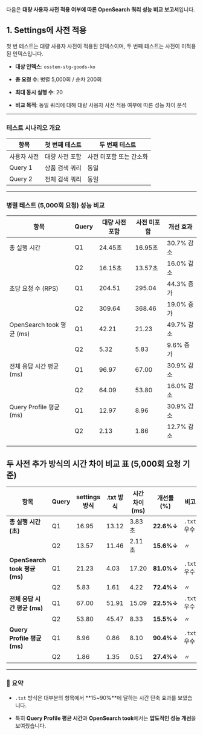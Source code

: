 다음은 **대량 사용자 사전 적용 여부에 따른 OpenSearch 쿼리 성능 비교 보고서**입니다. 

## 1. Settings에 사전 적용

첫 번 테스트는 대량 사용자 사전이 적용된 인덱스이며,
두 번째 테스트는 사전이 미적용된 인덱스입니다.

- **대상 인덱스**: `osstem-stg-goods-ko`
    
- **총 요청 수**: 병렬 5,000회 / 순차 200회
    
- **최대 동시 실행 수**: 20
    
- **비교 목적**: 동일 쿼리에 대해 대량 사용자 사전 적용 여부에 따른 성능 차이 분석
    

---

### 테스트 시나리오 개요

| 항목      | 첫 번째 테스트 | 두 번째 테스트      |
| ------- | -------- | ------------- |
| 사용자 사전  | 대량 사전 포함 | 사전 미포함 또는 간소화 |
| Query 1 | 상품 검색 쿼리 | 동일            |
| Query 2 | 전체 검색 쿼리 | 동일            |

---

### 병렬 테스트 (5,000회 요청) 성능 비교

| 항목                      | Query | 대량 사전 포함 | 사전 미포함 | 개선 효과    |
| ----------------------- | ----- | -------- | ------ | -------- |
| 총 실행 시간                 | Q1    | 24.45초   | 16.95초 | 30.7% 감소 |
|                         | Q2    | 16.15초   | 13.57초 | 16.0% 감소 |
| 초당 요청 수 (RPS)           | Q1    | 204.51   | 295.04 | 44.3% 증가 |
|                         | Q2    | 309.64   | 368.46 | 19.0% 증가 |
| OpenSearch took 평균 (ms) | Q1    | 42.21    | 21.23  | 49.7% 감소 |
|                         | Q2    | 5.32     | 5.83   | 9.6% 증가  |
| 전체 응답 시간 평균 (ms)        | Q1    | 96.97    | 67.00  | 30.9% 감소 |
|                         | Q2    | 64.09    | 53.80  | 16.0% 감소 |
| Query Profile 평균 (ms)   | Q1    | 12.97    | 8.96   | 30.9% 감소 |
|                         | Q2    | 2.13     | 1.86   | 12.7% 감소 |
|                         |       |          |        |          |
|                         |       |          |        |          |

## 두 사전 추가 방식의 시간 차이 비교 표 (5,000회 요청 기준)

| 항목                          | Query | settings 방식 | .txt 방식 | 시간 차이 (ms) | 개선률 (%)    | 비고        |
| --------------------------- | ----- | ----------- | ------- | ---------- | ---------- | --------- |
| **총 실행 시간 (초)**             | Q1    | 16.95       | 13.12   | 3.83초      | **22.6%↓** | `.txt` 우수 |
|                             | Q2    | 13.57       | 11.46   | 2.11초      | **15.6%↓** | 〃         |
| **OpenSearch took 평균 (ms)** | Q1    | 21.23       | 4.03    | 17.20      | **81.0%↓** | `.txt` 우수 |
|                             | Q2    | 5.83        | 1.61    | 4.22       | **72.4%↓** | 〃         |
| **전체 응답 시간 평균 (ms)**        | Q1    | 67.00       | 51.91   | 15.09      | **22.5%↓** | `.txt` 우수 |
|                             | Q2    | 53.80       | 45.47   | 8.33       | **15.5%↓** | 〃         |
| **Query Profile 평균 (ms)**   | Q1    | 8.96        | 0.86    | 8.10       | **90.4%↓** | `.txt` 우수 |
|                             | Q2    | 1.86        | 1.35    | 0.51       | **27.4%↓** | 〃         |

---

### 🧩 요약

- `.txt` 방식은 대부분의 항목에서 **15~90%**에 달하는 시간 단축 효과를 보였습니다.
    
- 특히 **Query Profile 평균 시간**과 **OpenSearch took**에서는 **압도적인 성능 개선**을 보여줬습니다.